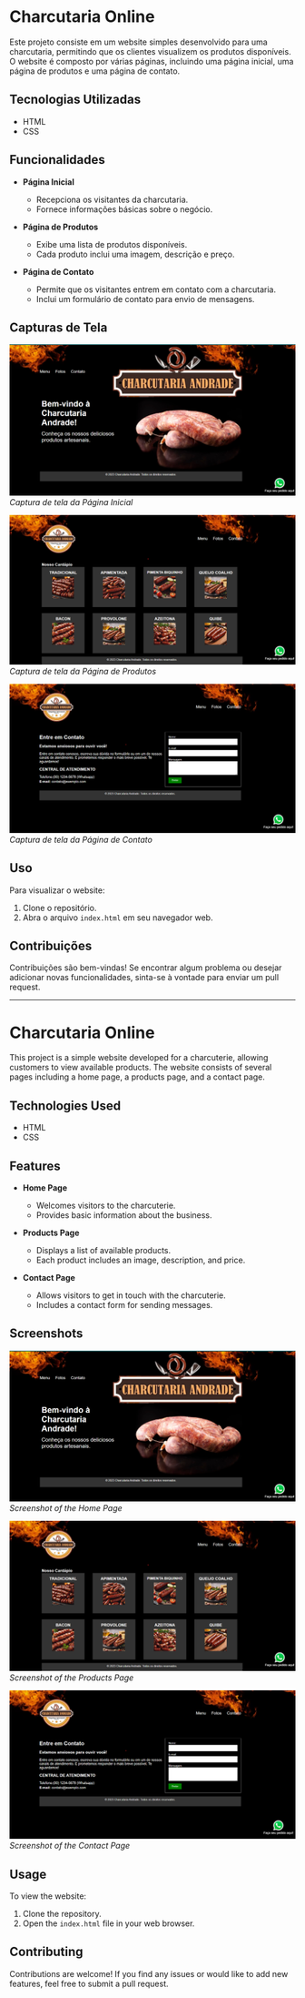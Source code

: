 # Charcutaria Online

Este projeto consiste em um website simples desenvolvido para uma charcutaria, permitindo que os clientes visualizem os produtos disponíveis. O website é composto por várias páginas, incluindo uma página inicial, uma página de produtos e uma página de contato.

## Tecnologias Utilizadas

- HTML
- CSS

## Funcionalidades

- **Página Inicial**
  - Recepciona os visitantes da charcutaria.
  - Fornece informações básicas sobre o negócio.

- **Página de Produtos**
  - Exibe uma lista de produtos disponíveis.
  - Cada produto inclui uma imagem, descrição e preço.

- **Página de Contato**
  - Permite que os visitantes entrem em contato com a charcutaria.
  - Inclui um formulário de contato para envio de mensagens.

## Capturas de Tela

![Página Inicial](screenshots/home.png)
*Captura de tela da Página Inicial*

![Página de Produtos](screenshots/products.png)
*Captura de tela da Página de Produtos*

![Página de Contato](screenshots/contact.png)
*Captura de tela da Página de Contato*

## Uso

Para visualizar o website:

1. Clone o repositório.
2. Abra o arquivo `index.html` em seu navegador web.

## Contribuições

Contribuições são bem-vindas! Se encontrar algum problema ou desejar adicionar novas funcionalidades, sinta-se à vontade para enviar um pull request.

***

# Charcutaria Online

This project is a simple website developed for a charcuterie, allowing customers to view available products. The website consists of several pages including a home page, a products page, and a contact page.

## Technologies Used

- HTML
- CSS

## Features

- **Home Page**
  - Welcomes visitors to the charcuterie.
  - Provides basic information about the business.

- **Products Page**
  - Displays a list of available products.
  - Each product includes an image, description, and price.

- **Contact Page**
  - Allows visitors to get in touch with the charcuterie.
  - Includes a contact form for sending messages.

## Screenshots

![Home Page](screenshots/home.png)
*Screenshot of the Home Page*

![Products Page](screenshots/products.png)
*Screenshot of the Products Page*

![Contact Page](screenshots/contact.png)
*Screenshot of the Contact Page*

## Usage

To view the website:

1. Clone the repository.
2. Open the `index.html` file in your web browser.

## Contributing

Contributions are welcome! If you find any issues or would like to add new features, feel free to submit a pull request.

